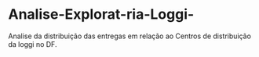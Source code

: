 # Analise-Explorat-ria-Loggi-
Analise da distribuição das entregas em relação ao Centros de distribuição da loggi no DF.
